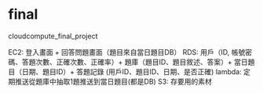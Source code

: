 # final
cloudcompute_final_project

EC2:
登入畫面 + 回答問題畫面（題目來自當日題目DB）
RDS:
用戶（ID, 帳號密碼、答題次數、正確次數、正確率）+ 題庫（題目ID、題目敘述、答案）+ 當日題目（日期、題目ID）+ 答題記錄 (用戶ID、題目ID、日期、是否正確)
lambda:
定期推送從題庫中抽取1題推送到當日題目(都是DB)
S3:
存要用的素材